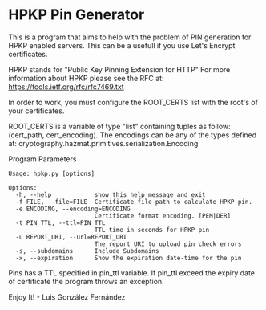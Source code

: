HPKP Pin Generator
==================

This is a program that aims to help with the problem of PIN generation for HPKP enabled
servers. This can be a usefull if you use Let's Encrypt certificates.

HPKP stands for "Public Key Pinning Extension for HTTP"
For more information about HPKP please see the RFC at: https://tools.ietf.org/rfc/rfc7469.txt

In order to work, you must configure the ROOT_CERTS list with the root's of
your certificates.

ROOT_CERTS is a variable of type "list" containing tuples as follow: (cert_path,
cert_encoding). The encodings can be any of the types defined at: cryptography.hazmat.primitives.serialization.Encoding

Program Parameters

```
Usage: hpkp.py [options]

Options:
  -h, --help            show this help message and exit
  -f FILE, --file=FILE  Certificate file path to calculate HPKP pin.
  -e ENCODING, --encoding=ENCODING
                        Certificate format encoding. [PEM|DER]
  -t PIN_TTL, --ttl=PIN_TTL
                        TTL time in seconds for HPKP pin
  -u REPORT_URI, --url=REPORT_URI
                        The report URI to upload pin check errors
  -s, --subdomains      Include Subdomains
  -x, --expiration      Show the expiration date-time for the pin
```

Pins has a TTL specified in pin_ttl variable. If pin_ttl exceed the expiry date
of certificate the program throws an exception.

Enjoy It! - Luis González Fernández
